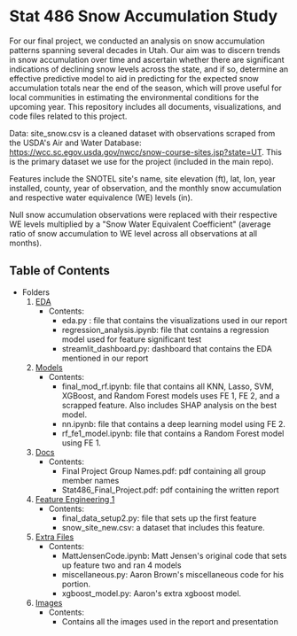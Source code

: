 # Stat 486 Snow Accumulation Study

For our final project, we conducted an analysis on snow accumulation patterns spanning several decades in Utah.  Our aim was to discern trends in snow accumulation over time and ascertain whether there are significant indications of declining snow levels across the state, and if so, determine an effective predictive model to aid in predicting for the expected snow accumulation totals near the end of the season, which will prove useful for local communities in estimating the environmental conditions for the upcoming year. This repository includes all documents, visualizations, and code files related to this project.

Data: site_snow.csv is a cleaned dataset with observations scraped from the USDA's Air and Water Database: https://wcc.sc.egov.usda.gov/nwcc/snow-course-sites.jsp?state=UT. This is the primary dataset we use for the project (included in the main repo).

Features include the SNOTEL site's name, site elevation (ft), lat, lon, year installed, county, year of observation, and the monthly snow accumulation and respective water equivalence (WE) levels (in).

Null snow accumulation observations were replaced with their respective WE levels multiplied by a "Snow Water Equivalent Coefficient" (average ratio of snow accumulation to WE level across all observations at all months).

## Table of Contents

- Folders
  1. [EDA](eda)
     - Contents:
       - eda.py : file that contains the visualizations used in our report
       - regression_analysis.ipynb: file that contains a regression model used for feature significant test
       - streamlit_dashboard.py: dashboard that contains the EDA mentioned in our report
  3. [Models](models)
      - Contents:
        - final_mod_rf.ipynb: file that contains all KNN, Lasso, SVM, XGBoost, and Random Forest models uses FE 1, FE 2, and a scrapped feature. Also includes SHAP analysis on the best model.
        - nn.ipynb: file that contains a deep learning model using FE 2.
        - rf_fe1_model.ipynb: file that contains a Random Forest model using FE 1.
  5. [Docs](docs)
     - Contents:
       - Final Project Group Names.pdf: pdf containing all group member names 
       - Stat486_Final_Project.pdf: pdf containing the written report
  6. [Feature Engineering 1](fe1_files)
      - Contents: 
          - final_data_setup2.py: file that sets up the first feature
          - snow_site_new.csv: a dataset that includes this feature.
  7. [Extra Files](extra-files)
     - Contents: 
         - MattJensenCode.ipynb: Matt Jensen's original code that sets up feature two and ran 4 models
         - miscellaneous.py: Aaron Brown's miscellaneous code for his portion.
         - xgboost_model.py: Aaron's extra xgboost model.
  8. [Images](images)
     - Contents:
       - Contains all the images used in the report and presentation

